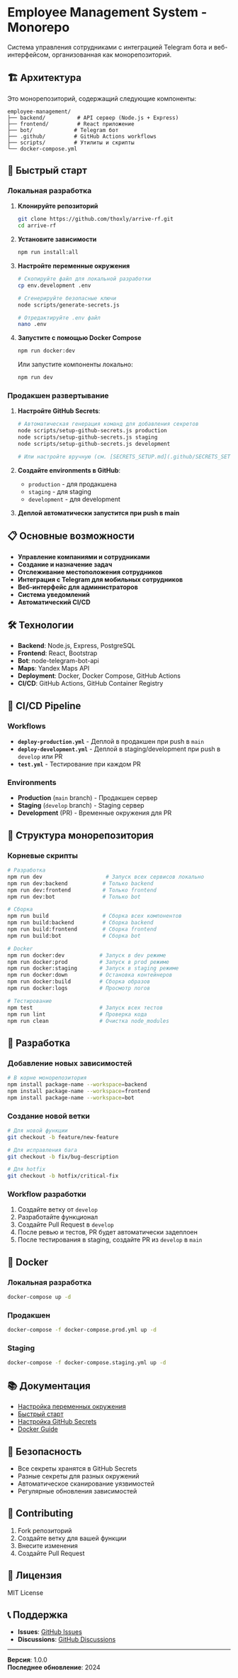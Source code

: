 # Employee Management System - Monorepo

Система управления сотрудниками с интеграцией Telegram бота и веб-интерфейсом, организованная как монорепозиторий.

## 🏗️ Архитектура

Это монорепозиторий, содержащий следующие компоненты:

```
employee-management/
├── backend/          # API сервер (Node.js + Express)
├── frontend/         # React приложение
├── bot/             # Telegram бот
├── .github/         # GitHub Actions workflows
├── scripts/         # Утилиты и скрипты
└── docker-compose.yml
```

## 🚀 Быстрый старт

### Локальная разработка

1. **Клонируйте репозиторий**

   ```bash
   git clone https://github.com/thoxly/arrive-rf.git
   cd arrive-rf
   ```

2. **Установите зависимости**

   ```bash
   npm run install:all
   ```

3. **Настройте переменные окружения**

   ```bash
   # Скопируйте файл для локальной разработки
   cp env.development .env

   # Сгенерируйте безопасные ключи
   node scripts/generate-secrets.js

   # Отредактируйте .env файл
   nano .env
   ```

4. **Запустите с помощью Docker Compose**

   ```bash
   npm run docker:dev
   ```

   Или запустите компоненты локально:

   ```bash
   npm run dev
   ```

### Продакшен развертывание

1. **Настройте GitHub Secrets**:

   ```bash
   # Автоматическая генерация команд для добавления секретов
   node scripts/setup-github-secrets.js production
   node scripts/setup-github-secrets.js staging
   node scripts/setup-github-secrets.js development

   # Или настройте вручную (см. [SECRETS_SETUP.md](.github/SECRETS_SETUP.md))
   ```

2. **Создайте environments в GitHub**:

   - `production` - для продакшена
   - `staging` - для staging
   - `development` - для development

3. **Деплой автоматически запустится при push в main**

## 📋 Основные возможности

- **Управление компаниями и сотрудниками**
- **Создание и назначение задач**
- **Отслеживание местоположения сотрудников**
- **Интеграция с Telegram для мобильных сотрудников**
- **Веб-интерфейс для администраторов**
- **Система уведомлений**
- **Автоматический CI/CD**

## 🛠️ Технологии

- **Backend**: Node.js, Express, PostgreSQL
- **Frontend**: React, Bootstrap
- **Bot**: node-telegram-bot-api
- **Maps**: Yandex Maps API
- **Deployment**: Docker, Docker Compose, GitHub Actions
- **CI/CD**: GitHub Actions, GitHub Container Registry

## 🔄 CI/CD Pipeline

### Workflows

- **`deploy-production.yml`** - Деплой в продакшен при push в `main`
- **`deploy-development.yml`** - Деплой в staging/development при push в `develop` или PR
- **`test.yml`** - Тестирование при каждом PR

### Environments

- **Production** (`main` branch) - Продакшен сервер
- **Staging** (`develop` branch) - Staging сервер
- **Development** (PR) - Временные окружения для PR

## 📁 Структура монорепозитория

### Корневые скрипты

```bash
# Разработка
npm run dev                    # Запуск всех сервисов локально
npm run dev:backend           # Только backend
npm run dev:frontend          # Только frontend
npm run dev:bot               # Только bot

# Сборка
npm run build                 # Сборка всех компонентов
npm run build:backend         # Сборка backend
npm run build:frontend        # Сборка frontend
npm run build:bot             # Сборка bot

# Docker
npm run docker:dev           # Запуск в dev режиме
npm run docker:prod          # Запуск в prod режиме
npm run docker:staging       # Запуск в staging режиме
npm run docker:down          # Остановка контейнеров
npm run docker:build         # Сборка образов
npm run docker:logs          # Просмотр логов

# Тестирование
npm test                     # Запуск всех тестов
npm run lint                 # Проверка кода
npm run clean                # Очистка node_modules
```

## 🔧 Разработка

### Добавление новых зависимостей

```bash
# В корне монорепозитория
npm install package-name --workspace=backend
npm install package-name --workspace=frontend
npm install package-name --workspace=bot
```

### Создание новой ветки

```bash
# Для новой функции
git checkout -b feature/new-feature

# Для исправления бага
git checkout -b fix/bug-description

# Для hotfix
git checkout -b hotfix/critical-fix
```

### Workflow разработки

1. Создайте ветку от `develop`
2. Разработайте функционал
3. Создайте Pull Request в `develop`
4. После ревью и тестов, PR будет автоматически задеплоен
5. После тестирования в staging, создайте PR из `develop` в `main`

## 🐳 Docker

### Локальная разработка

```bash
docker-compose up -d
```

### Продакшен

```bash
docker-compose -f docker-compose.prod.yml up -d
```

### Staging

```bash
docker-compose -f docker-compose.staging.yml up -d
```

## 📚 Документация

- [Настройка переменных окружения](ENV_SETUP.md)
- [Быстрый старт](QUICK_START.md)
- [Настройка GitHub Secrets](.github/SECRETS_SETUP.md)
- [Docker Guide](DOCKER_GUIDE.md)

## 🔐 Безопасность

- Все секреты хранятся в GitHub Secrets
- Разные секреты для разных окружений
- Автоматическое сканирование уязвимостей
- Регулярные обновления зависимостей

## 🤝 Contributing

1. Fork репозиторий
2. Создайте ветку для вашей функции
3. Внесите изменения
4. Создайте Pull Request

## 📄 Лицензия

MIT License

## 📞 Поддержка

- **Issues**: [GitHub Issues](https://github.com/thoxly/arrive-rf/issues)
- **Discussions**: [GitHub Discussions](https://github.com/thoxly/arrive-rf/discussions)

---

**Версия**: 1.0.0  
**Последнее обновление**: 2024
